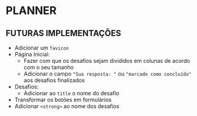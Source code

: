 # PLANNER

## FUTURAS IMPLEMENTAÇÕES
- Adicionar um `favicon`
- Página Inicial:
  * Fazer com que os desafios sejam divididos em colunas de acordo com o seu tamanho
  * Adicionar o campo `"Sua resposta: "` ou `"marcado como concluído"` aos desafios finalizados
- Desafios:
  * Adicionar ao `title` o nome do desafio
- Transformar os botões em formulários
- Adicionar `<strong>` ao nome dos desafios